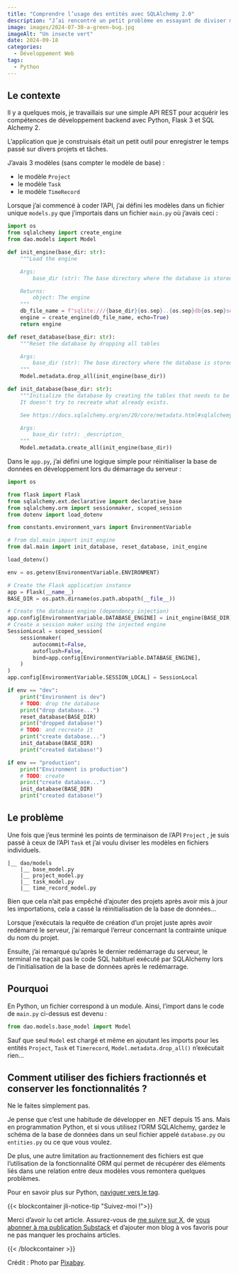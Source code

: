 ```yaml
---
title: "Comprendre l’usage des entités avec SQLAlchemy 2.0"
description: "J’ai rencontré un petit problème en essayant de diviser mes modèles de base de données en fichiers séparés sur une API REST en utilisant Python et SQLAlchemy. Passons en revue le problème et sa solution."
image: images/2024-07-30-a-green-bug.jpg
imageAlt: "Un insecte vert"
date: 2024-09-18
categories:
  - Développement Web
tags:
  - Python
---
```


## Le contexte

Il y a quelques mois, je travaillais sur une simple API REST pour acquérir les compétences de développement backend avec Python, Flask 3 et SQL Alchemy 2.

L’application que je construisais était un petit outil pour enregistrer le temps passé sur divers projets et tâches.

J’avais 3 modèles (sans compter le modèle de base) :

- le modèle `Project`
- le modèle `Task`
- le modèle `TimeRecord`

Lorsque j’ai commencé à coder l’API, j’ai défini les modèles dans un fichier unique `models.py` que j’importais dans un fichier `main.py` où j’avais ceci :

```python
import os
from sqlalchemy import create_engine
from dao.models import Model

def init_engine(base_dir: str):
    """Load the engine

    Args:
        base_dir (str): The base directory where the database is stored

    Returns:
        object: The engine
    """
    db_file_name = f"sqlite:///{base_dir}{os.sep}..{os.sep}db{os.sep}sqlalchemy.db"
    engine = create_engine(db_file_name, echo=True)
    return engine

def reset_database(base_dir: str):
    """Reset the database by dropping all tables

    Args:
        base_dir (str): The base directory where the database is stored
    """
    Model.metadata.drop_all(init_engine(base_dir))

def init_database(base_dir: str):
    """Initialize the database by creating the tables that needs to be created.
    It doesn't try to recreate what already exists.

    See https://docs.sqlalchemy.org/en/20/core/metadata.html#sqlalchemy.schema.MetaData.create_all

    Args:
        base_dir (str): _description_
    """
    Model.metadata.create_all(init_engine(base_dir))

```

Dans le `app.py`, j’ai défini une logique simple pour réinitialiser la base de données en développement lors du démarrage du serveur :

```python
import os

from flask import Flask
from sqlalchemy.ext.declarative import declarative_base
from sqlalchemy.orm import sessionmaker, scoped_session
from dotenv import load_dotenv

from constants.environment_vars import EnvironmentVariable

# from dal.main import init_engine
from dal.main import init_database, reset_database, init_engine

load_dotenv()

env = os.getenv(EnvironmentVariable.ENVIRONMENT)

# Create the Flask application instance
app = Flask(__name__)
BASE_DIR = os.path.dirname(os.path.abspath(__file__))

# Create the database engine (dependency injection)
app.config[EnvironmentVariable.DATABASE_ENGINE] = init_engine(BASE_DIR)
# Create a session maker using the injected engine
SessionLocal = scoped_session(
    sessionmaker(
        autocommit=False,
        autoflush=False,
        bind=app.config[EnvironmentVariable.DATABASE_ENGINE],
    )
)
app.config[EnvironmentVariable.SESSION_LOCAL] = SessionLocal

if env == "dev":
    print("Environment is dev")
    # TODO: drop the database
    print("drop database...")
    reset_database(BASE_DIR)
    print("dropped database!")
    # TODO: and recreate it
    print("create database...")
    init_database(BASE_DIR)
    print("created database!")

if env == "production":
    print("Environment is production")
    # TODO: create
    print("create database...")
    init_database(BASE_DIR)
    print("created database!")
```

## Le problème

Une fois que j’eus terminé les points de terminaison de l’API `Project` , je suis passé à ceux de l’API `Task` et j’ai voulu diviser les modèles en fichiers individuels.

```plaintext
|__ dao/models
    |__ base_model.py
    |__ project_model.py
    |__ task_model.py
    |__ time_record_model.py
```

Bien que cela n’ait pas empêché d’ajouter des projets après avoir mis à jour les importations, cela a cassé la réinitialisation de la base de données…

Lorsque j’exécutais la requête de création d’un projet juste après avoir redémarré le serveur, j’ai remarqué l’erreur concernant la contrainte unique du nom du projet.

Ensuite, j’ai remarqué qu’après le dernier redémarrage du serveur, le terminal ne traçait pas le code SQL habituel exécuté par SQLAlchemy lors de l’initialisation de la base de données après le redémarrage.

## Pourquoi

En Python, un fichier correspond à un module. Ainsi, l’import dans le code de `main.py` ci-dessus est devenu :

```python
from dao.models.base_model import Model
```

Sauf que seul `Model` est chargé et même en ajoutant les imports pour les entités `Project`, `Task` et `Timerecord`, `Model.metadata.drop_all()` n’exécutait rien…

## Comment utiliser des fichiers fractionnés et conserver les fonctionnalités ?

Ne le faites simplement pas.

Je pense que c’est une habitude de développer en .NET depuis 15 ans. Mais en programmation Python, et si vous utilisez l’ORM SQLAlchemy, gardez le schéma de la base de données dans un seul fichier appelé `database.py` ou `entities.py` ou ce que vous voulez.

De plus, une autre limitation au fractionnement des fichiers est que l’utilisation de la fonctionnalité ORM qui permet de récupérer des éléments liés dans une relation entre deux modèles vous remontera quelques problèmes.

Pour en savoir plus sur Python, [naviguer vers le tag](../../../tags/python).

{{< blockcontainer jli-notice-tip "Suivez-moi !">}}

Merci d’avoir lu cet article. Assurez-vous de [me suivre sur X](https://x.com/LitzlerJeremie), de [vous abonner à ma publication Substack](https://iamjeremie.substack.com/) et d’ajouter mon blog à vos favoris pour ne pas manquer les prochains articles.

{{< /blockcontainer >}}

Crédit : Photo par [Pixabay](https://www.pexels.com/photo/green-black-and-brown-insect-40875/).
